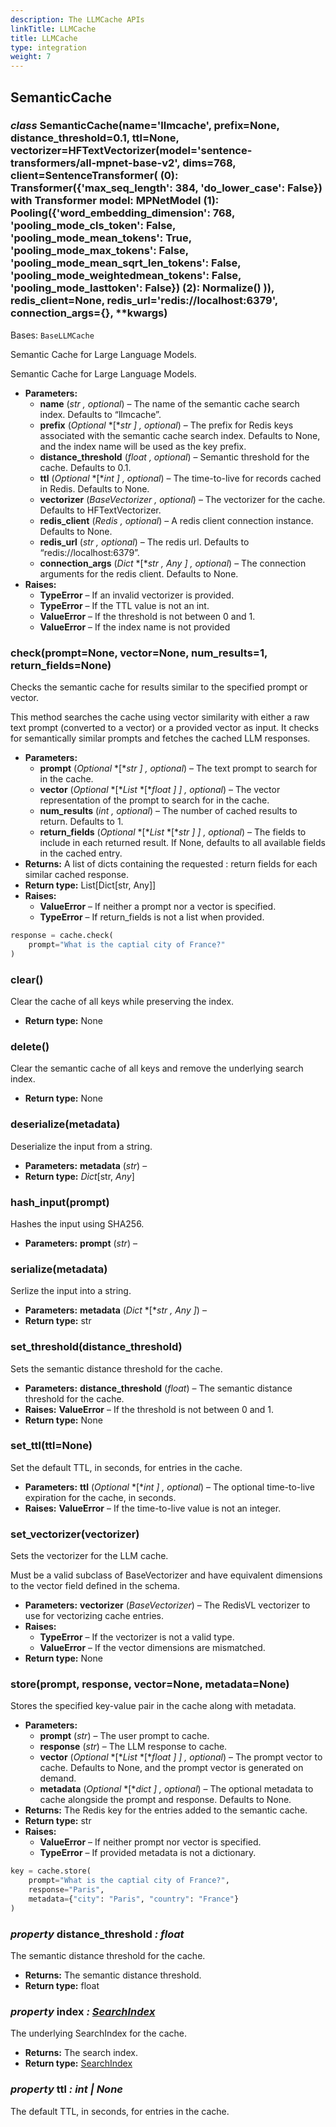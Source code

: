 ```yaml
---
description: The LLMCache APIs
linkTitle: LLMCache
title: LLMCache
type: integration
weight: 7
---
```


## SemanticCache

<a id="semantic-cache-api"></a>

### *class* SemanticCache(name='llmcache', prefix=None, distance_threshold=0.1, ttl=None, vectorizer=HFTextVectorizer(model='sentence-transformers/all-mpnet-base-v2', dims=768, client=SentenceTransformer(   (0): Transformer({'max_seq_length': 384, 'do_lower_case': False}) with Transformer model: MPNetModel    (1): Pooling({'word_embedding_dimension': 768, 'pooling_mode_cls_token': False, 'pooling_mode_mean_tokens': True, 'pooling_mode_max_tokens': False, 'pooling_mode_mean_sqrt_len_tokens': False, 'pooling_mode_weightedmean_tokens': False, 'pooling_mode_lasttoken': False})   (2): Normalize() )), redis_client=None, redis_url='redis://localhost:6379', connection_args={}, \*\*kwargs)

Bases: `BaseLLMCache`

Semantic Cache for Large Language Models.

Semantic Cache for Large Language Models.

* **Parameters:**
  * **name** (*str* *,* *optional*) – The name of the semantic cache search index.
    Defaults to “llmcache”.
  * **prefix** (*Optional* *[**str* *]* *,* *optional*) – The prefix for Redis keys
    associated with the semantic cache search index. Defaults to
    None, and the index name will be used as the key prefix.
  * **distance_threshold** (*float* *,* *optional*) – Semantic threshold for the
    cache. Defaults to 0.1.
  * **ttl** (*Optional* *[**int* *]* *,* *optional*) – The time-to-live for records cached
    in Redis. Defaults to None.
  * **vectorizer** (*BaseVectorizer* *,* *optional*) – The vectorizer for the cache.
    Defaults to HFTextVectorizer.
  * **redis_client** (*Redis* *,* *optional*) – A redis client connection instance.
    Defaults to None.
  * **redis_url** (*str* *,* *optional*) – The redis url. Defaults to
    “redis://localhost:6379”.
  * **connection_args** (*Dict* *[**str* *,* *Any* *]* *,* *optional*) – The connection arguments
    for the redis client. Defaults to None.
* **Raises:**
  * **TypeError** – If an invalid vectorizer is provided.
  * **TypeError** – If the TTL value is not an int.
  * **ValueError** – If the threshold is not between 0 and 1.
  * **ValueError** – If the index name is not provided

### check(prompt=None, vector=None, num_results=1, return_fields=None)

Checks the semantic cache for results similar to the specified prompt
or vector.

This method searches the cache using vector similarity with
either a raw text prompt (converted to a vector) or a provided vector as
input. It checks for semantically similar prompts and fetches the cached
LLM responses.

* **Parameters:**
  * **prompt** (*Optional* *[**str* *]* *,* *optional*) – The text prompt to search for in
    the cache.
  * **vector** (*Optional* *[**List* *[**float* *]* *]* *,* *optional*) – The vector representation
    of the prompt to search for in the cache.
  * **num_results** (*int* *,* *optional*) – The number of cached results to return.
    Defaults to 1.
  * **return_fields** (*Optional* *[**List* *[**str* *]* *]* *,* *optional*) – The fields to include
    in each returned result. If None, defaults to all available
    fields in the cached entry.
* **Returns:**
  A list of dicts containing the requested
  : return fields for each similar cached response.
* **Return type:**
  List[Dict[str, Any]]
* **Raises:**
  * **ValueError** – If neither a prompt nor a vector is specified.
  * **TypeError** – If return_fields is not a list when provided.

```python
response = cache.check(
    prompt="What is the captial city of France?"
)
```

### clear()

Clear the cache of all keys while preserving the index.

* **Return type:**
  None

### delete()

Clear the semantic cache of all keys and remove the underlying search
index.

* **Return type:**
  None

### deserialize(metadata)

Deserialize the input from a string.

* **Parameters:**
  **metadata** (*str*) – 
* **Return type:**
  *Dict*[str, *Any*]

### hash_input(prompt)

Hashes the input using SHA256.

* **Parameters:**
  **prompt** (*str*) – 

### serialize(metadata)

Serlize the input into a string.

* **Parameters:**
  **metadata** (*Dict* *[**str* *,* *Any* *]*) – 
* **Return type:**
  str

### set_threshold(distance_threshold)

Sets the semantic distance threshold for the cache.

* **Parameters:**
  **distance_threshold** (*float*) – The semantic distance threshold for
  the cache.
* **Raises:**
  **ValueError** – If the threshold is not between 0 and 1.
* **Return type:**
  None

### set_ttl(ttl=None)

Set the default TTL, in seconds, for entries in the cache.

* **Parameters:**
  **ttl** (*Optional* *[**int* *]* *,* *optional*) – The optional time-to-live expiration
  for the cache, in seconds.
* **Raises:**
  **ValueError** – If the time-to-live value is not an integer.

### set_vectorizer(vectorizer)

Sets the vectorizer for the LLM cache.

Must be a valid subclass of BaseVectorizer and have equivalent
dimensions to the vector field defined in the schema.

* **Parameters:**
  **vectorizer** (*BaseVectorizer*) – The RedisVL vectorizer to use for
  vectorizing cache entries.
* **Raises:**
  * **TypeError** – If the vectorizer is not a valid type.
  * **ValueError** – If the vector dimensions are mismatched.
* **Return type:**
  None

### store(prompt, response, vector=None, metadata=None)

Stores the specified key-value pair in the cache along with metadata.

* **Parameters:**
  * **prompt** (*str*) – The user prompt to cache.
  * **response** (*str*) – The LLM response to cache.
  * **vector** (*Optional* *[**List* *[**float* *]* *]* *,* *optional*) – The prompt vector to
    cache. Defaults to None, and the prompt vector is generated on
    demand.
  * **metadata** (*Optional* *[**dict* *]* *,* *optional*) – The optional metadata to cache
    alongside the prompt and response. Defaults to None.
* **Returns:**
  The Redis key for the entries added to the semantic cache.
* **Return type:**
  str
* **Raises:**
  * **ValueError** – If neither prompt nor vector is specified.
  * **TypeError** – If provided metadata is not a dictionary.

```python
key = cache.store(
    prompt="What is the captial city of France?",
    response="Paris",
    metadata={"city": "Paris", "country": "France"}
)
```

### *property* distance_threshold *: float*

The semantic distance threshold for the cache.

* **Returns:**
  The semantic distance threshold.
* **Return type:**
  float

### *property* index *: [SearchIndex](searchindex.md#redisvl.index.SearchIndex)*

The underlying SearchIndex for the cache.

* **Returns:**
  The search index.
* **Return type:**
  [SearchIndex](searchindex.md#redisvl.index.SearchIndex)

### *property* ttl *: int | None*

The default TTL, in seconds, for entries in the cache.
